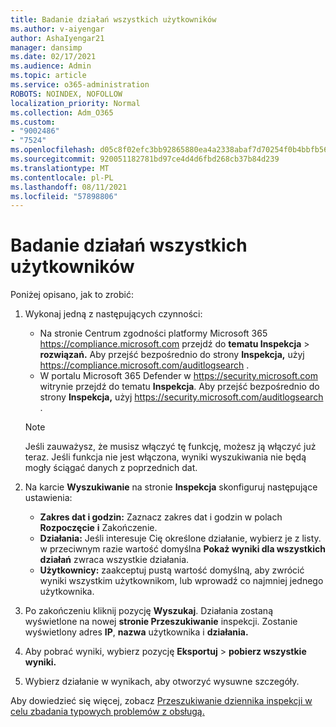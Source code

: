 ```yaml
---
title: Badanie działań wszystkich użytkowników
ms.author: v-aiyengar
author: AshaIyengar21
manager: dansimp
ms.date: 02/17/2021
ms.audience: Admin
ms.topic: article
ms.service: o365-administration
ROBOTS: NOINDEX, NOFOLLOW
localization_priority: Normal
ms.collection: Adm_O365
ms.custom:
- "9002486"
- "7524"
ms.openlocfilehash: d05c8f02efc3bb92865880ea4a2338abaf7d70254f0b4bbfb566423e62b391dd
ms.sourcegitcommit: 920051182781bd97ce4d4d6fbd268cb37b84d239
ms.translationtype: MT
ms.contentlocale: pl-PL
ms.lasthandoff: 08/11/2021
ms.locfileid: "57898806"
---
```

# <a name="investigate-all-the-users-activities"></a>Badanie działań wszystkich użytkowników

Poniżej opisano, jak to zrobić:

1. Wykonaj jedną z następujących czynności:
   - Na stronie Centrum zgodności platformy Microsoft 365 <https://compliance.microsoft.com> przejdź do **tematu Inspekcja** \> **rozwiązań.** Aby przejść bezpośrednio do strony **Inspekcja,** użyj <https://compliance.microsoft.com/auditlogsearch> .
   - W portalu Microsoft 365 Defender w <https://security.microsoft.com> witrynie przejdź do tematu **Inspekcja**. Aby przejść bezpośrednio do strony **Inspekcja,** użyj <https://security.microsoft.com/auditlogsearch> .

    > [!NOTE]
    > Jeśli zauważysz, że musisz włączyć tę funkcję, możesz ją włączyć już teraz. Jeśli funkcja nie jest włączona, wyniki wyszukiwania nie będą mogły ściągać danych z poprzednich dat.

2. Na karcie **Wyszukiwanie** na stronie **Inspekcja** skonfiguruj następujące ustawienia:
   - **Zakres dat i godzin:** Zaznacz zakres dat i godzin w polach **Rozpoczęcie** **i** Zakończenie.
   - **Działania:** Jeśli interesuje Cię określone działanie, wybierz je z listy. w przeciwnym razie wartość domyślna **Pokaż wyniki dla wszystkich działań** zwraca wszystkie działania.
   - **Użytkownicy:** zaakceptuj pustą wartość domyślną, aby zwrócić wyniki wszystkim użytkownikom, lub wprowadź co najmniej jednego użytkownika.

3. Po zakończeniu kliknij pozycję **Wyszukaj**. Działania zostaną wyświetlone na nowej **stronie Przeszukiwanie** inspekcji. Zostanie wyświetlony adres **IP**, **nazwa** użytkownika i **działania.**

4. Aby pobrać wyniki, wybierz pozycję **Eksportuj** \> **pobierz wszystkie wyniki.**

5. Wybierz działanie w wynikach, aby otworzyć wysuwne szczegóły.

Aby dowiedzieć się więcej, zobacz [Przeszukiwanie dziennika inspekcji w celu zbadania typowych problemów z obsługą.](https://docs.microsoft.com/microsoft-365/compliance/auditing-troubleshooting-scenarios)
